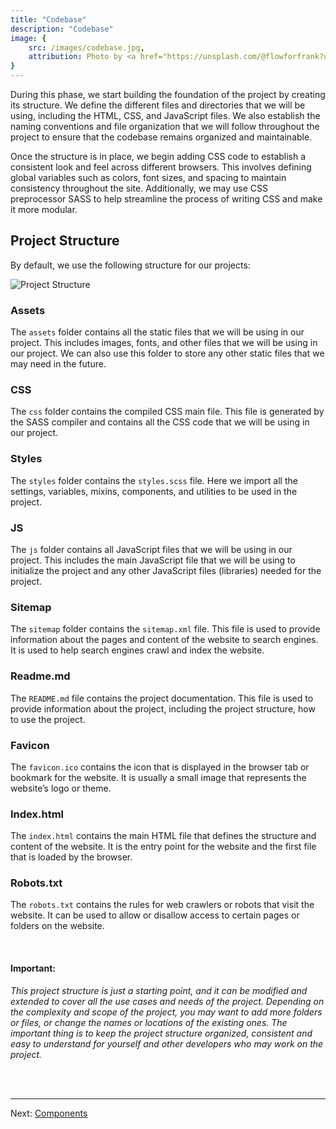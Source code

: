 ```yaml
---
title: "Codebase"
description: "Codebase"
image: {
    src: /images/codebase.jpg,
    attribution: Photo by <a href="https://unsplash.com/@flowforfrank?utm_source=unsplash&utm_medium=referral&utm_content=creditCopyText">Ferenc Almasi</a> on <a href="https://unsplash.com/photos/eYpcLDXHVb0?utm_source=unsplash&utm_medium=referral&utm_content=creditCopyText">Unsplash</a>
}
---
```


During this phase, we start building the foundation of the project by creating its structure. We define the different files and directories that we will be using, including the HTML, CSS, and JavaScript files. We also establish the naming conventions and file organization that we will follow throughout the project to ensure that the codebase remains organized and maintainable.

Once the structure is in place, we begin adding CSS code to establish a consistent look and feel across different browsers. This involves defining global variables such as colors, font sizes, and spacing to maintain consistency throughout the site. Additionally, we may use CSS preprocessor SASS to help streamline the process of writing CSS and make it more modular.

## Project Structure
By default, we use the following structure for our projects:

![Project Structure](/project-structure.png)

### Assets
The `assets` folder contains all the static files that we will be using in our project. This includes images, fonts, and other files that we will be using in our project. We can also use this folder to store any other static files that we may need in the future.

### CSS
The `css` folder contains the compiled CSS main file. This file is generated by the SASS compiler and contains all the CSS code that we will be using in our project. 

### Styles
The `styles` folder contains the `styles.scss` file. Here we import all the settings, variables, mixins, components, and utilities to be used in the project.

### JS
The `js` folder contains all JavaScript files that we will be using in our project. This includes the main JavaScript file that we will be using to initialize the project and any other JavaScript files (libraries) needed for the project.

### Sitemap
The `sitemap` folder contains the `sitemap.xml` file. This file is used to provide information about the pages and content of the website to search engines. It is used to help search engines crawl and index the website.

### Readme.md
The `README.md` file contains the project documentation. This file is used to provide information about the project, including the project structure, how to use the project.

### Favicon
The `favicon.ico` contains the icon that is displayed in the browser tab or bookmark for the website. It is usually a small image that represents the website’s logo or theme.

### Index.html
The `index.html` contains the main HTML file that defines the structure and content of the website. It is the entry point for the website and the first file that is loaded by the browser.


### Robots.txt
The `robots.txt` contains the rules for web crawlers or robots that visit the website. It can be used to allow or disallow access to certain pages or folders on the website.

<br />

#### Important:

*This project structure is just a starting point, and it can be modified and extended to cover all the use cases and needs of the project.
Depending on the complexity and scope of the project, you may want to add more folders or files, or change the names or locations of the existing ones.
The important thing is to keep the project structure organized, consistent and easy to understand for yourself and other developers who may work on the project.*

<br /><br />
***
Next: [Components](/en/components)